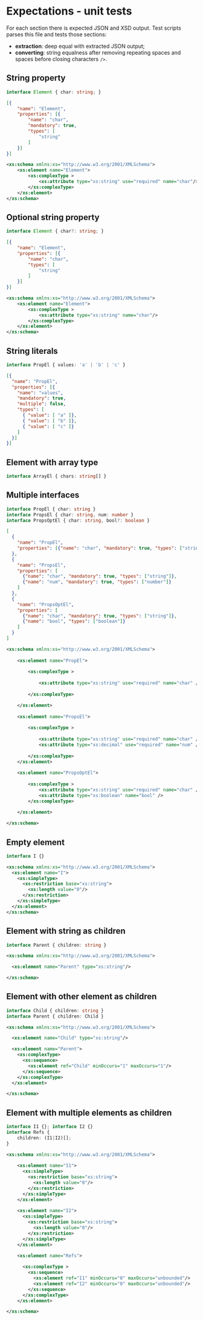 # Expectations - unit tests

For each section there is expected JSON and XSD output.
Test scripts parses this file and tests those sections:

* **extraction**: deep equal with extracted JSON output;
* **converting**: string equalness after removing repeating spaces
    and spaces before closing characters `/>`.






## String property

```ts
interface Element { char: string; }
```

```json
[{
    "name": "Element",
    "properties": [{
        "name": "char",
        "mandatory": true,
        "types": [
            "string"
        ]
    }]
}]
```

```xsd
<xs:schema xmlns:xs="http://www.w3.org/2001/XMLSchema"> 
    <xs:element name="Element"> 
        <xs:complexType > 
            <xs:attribute type="xs:string" use="required" name="char"/> 
        </xs:complexType> 
    </xs:element> 
</xs:schema>
```






## Optional string property

```ts
interface Element { char?: string; }
```

```json
[{
    "name": "Element",
    "properties": [{
        "name": "char",
        "types": [
            "string"
        ]
    }]
}]
```

```xsd
<xs:schema xmlns:xs="http://www.w3.org/2001/XMLSchema"> 
    <xs:element name="Element"> 
        <xs:complexType > 
            <xs:attribute type="xs:string" name="char"/> 
        </xs:complexType> 
    </xs:element> 
</xs:schema>
```






## String literals

```ts
interface PropEl { values: 'a' | 'b' | 'c' }
```

```json
[{
  "name": "PropEl",
  "properties": [{
    "name": "values",
    "mandatory": true,
    "multiple": false,
    "types": [
      { "value": [ "a" ]},
      { "value": [ "b" ]},
      { "value": [ "c" ]}
    ]
  }]
}]
```






## Element with array type

```ts
interface ArrayEl { chars: string[] }
```






## Multiple interfaces

```ts
interface PropEl { char: string }
interface PropsEl { char: string, num: number }
interface PropsOptEl { char: string, bool?: boolean }
```

```json
[
  {
    "name": "PropEl",
    "properties": [{"name": "char", "mandatory": true, "types": ["string"]}]
  },
  {
    "name": "PropsEl",
    "properties": [
      {"name": "char", "mandatory": true, "types": ["string"]},
      {"name": "num", "mandatory": true, "types": ["number"]}
    ]
  },
  {
    "name": "PropsOptEl",
    "properties": [
      {"name": "char", "mandatory": true, "types": ["string"]},
      {"name": "bool", "types": ["boolean"]}
    ]
  }
]
```

```xsd
<xs:schema xmlns:xs="http://www.w3.org/2001/XMLSchema">
  
    <xs:element name="PropEl">
      
        <xs:complexType >
          
            <xs:attribute type="xs:string" use="required" name="char" />
        
        </xs:complexType>

    </xs:element>
    
    <xs:element name="PropsEl">
      
        <xs:complexType >
          
            <xs:attribute type="xs:string" use="required" name="char" />
            <xs:attribute type="xs:decimal" use="required" name="num" />
    
        </xs:complexType>
    </xs:element>
    
    <xs:element name="PropsOptEl">
      
        <xs:complexType >      
            <xs:attribute type="xs:string" use="required" name="char" />
            <xs:attribute type="xs:boolean" name="bool" />
        </xs:complexType>

    </xs:element>
    
</xs:schema>
```





## Empty element


```ts
interface I {}
```

```xsd
<xs:schema xmlns:xs="http://www.w3.org/2001/XMLSchema">
  <xs:element name="I">
    <xs:simpleType>
      <xs:restriction base="xs:string">
        <xs:length value="0"/>
      </xs:restriction>
    </xs:simpleType>
  </xs:element>
</xs:schema>
```




## Element with string as children

```ts
interface Parent { children: string }
```

```xsd
<xs:schema xmlns:xs="http://www.w3.org/2001/XMLSchema">

  <xs:element name="Parent" type="xs:string"/>

</xs:schema>
```

## Element with other element as children

```ts
interface Child { children: string }
interface Parent { children: Child }
```

```xsd
<xs:schema xmlns:xs="http://www.w3.org/2001/XMLSchema">

  <xs:element name="Child" type="xs:string"/>

  <xs:element name="Parent">
    <xs:complexType>
      <xs:sequence>
        <xs:element ref="Child" minOccurs="1" maxOccurs="1"/>
      </xs:sequence>
    </xs:complexType>
  </xs:element>

</xs:schema>
```






## Element with multiple elements as children

```ts
interface I1 {}; interface I2 {}
interface Refs {
    children: (I1|I2)[];
}
```

```xsd
<xs:schema xmlns:xs="http://www.w3.org/2001/XMLSchema">
  
    <xs:element name="I1">
      <xs:simpleType>
        <xs:restriction base="xs:string">
          <xs:length value="0"/>
        </xs:restriction>
      </xs:simpleType>
    </xs:element>
  
    <xs:element name="I2">
      <xs:simpleType>
        <xs:restriction base="xs:string">
          <xs:length value="0"/>
        </xs:restriction>
      </xs:simpleType>
    </xs:element>
    
    <xs:element name="Refs">

      <xs:complexType >
        <xs:sequence>
          <xs:element ref="I1" minOccurs="0" maxOccurs="unbounded"/>
          <xs:element ref="I2" minOccurs="0" maxOccurs="unbounded"/>
        </xs:sequence>
      </xs:complexType>
    </xs:element>

</xs:schema>
```
